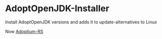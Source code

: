 # AdoptOpenJDK-Installer
Install AdoptOpenJDK versions and adds it to update-alternatives to Linux

Now [Adoptium-RS](https://github.com/wyatt-herkamp/adoptium-rs)
